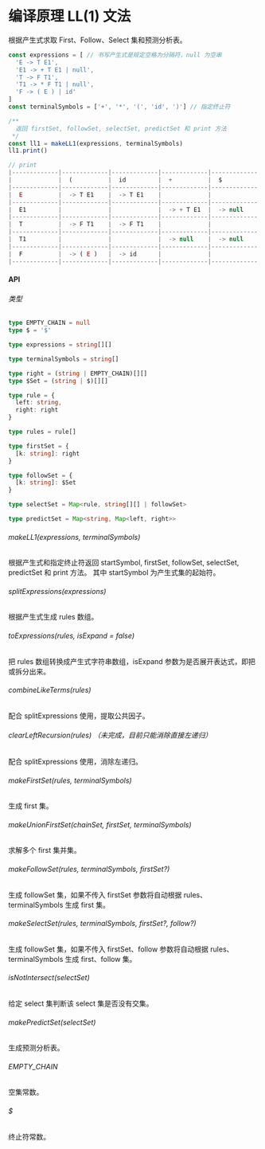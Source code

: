# 编译原理 LL(1) 文法

根据产生式求取 First、Follow、Select 集和预测分析表。

```javascript
const expressions = [ // 书写产生式是规定空格为分隔符，null 为空串
  'E -> T E1',
  'E1 -> + T E1 | null',
  'T -> F T1',
  'T1 -> * F T1 | null',
  'F -> ( E ) | id'
]
const terminalSymbols = ['+', '*', '(', 'id', ')'] // 指定终止符

/**
  返回 firstSet, followSet, selectSet, predictSet 和 print 方法
 */
const ll1 = makeLL1(expressions, terminalSymbols)
ll1.print()

// print
|-------------|-------------|-------------|-------------|-------------|-------------|-------------|
|             |  (          |  id         |  +          |  $          |  )          |  *          |
|-------------|-------------|-------------|-------------|-------------|-------------|-------------|
|  E          |  -> T E1    |  -> T E1    |             |             |             |             |
|-------------|-------------|-------------|-------------|-------------|-------------|-------------|
|  E1         |             |             |  -> + T E1  |  -> null    |  -> null    |             |
|-------------|-------------|-------------|-------------|-------------|-------------|-------------|
|  T          |  -> F T1    |  -> F T1    |             |             |             |             |
|-------------|-------------|-------------|-------------|-------------|-------------|-------------|
|  T1         |             |             |  -> null    |  -> null    |  -> null    |  -> * F T1  |
|-------------|-------------|-------------|-------------|-------------|-------------|-------------|
|  F          |  -> ( E )   |  -> id      |             |             |             |             |
|-------------|-------------|-------------|-------------|-------------|-------------|-------------|
```

#### API

###### 类型

```typescript
type EMPTY_CHAIN = null
type $ = '$'

type expressions = string[][]

type terminalSymbols = string[]

type right = (string | EMPTY_CHAIN)[][]
type $Set = (string | $)[][]

type rule = {
  left: string,
  right: right
}

type rules = rule[]

type firstSet = {
  [k: string]: right
}

type followSet = {
  [k: string]: $Set
}

type selectSet = Map<rule, string[][] | followSet>

type predictSet = Map<string, Map<left, right>>
```

###### makeLL1(expressions, terminalSymbols)

  根据产生式和指定终止符返回 startSymbol, firstSet, followSet, selectSet, predictSet 和 print 方法。
  其中 startSymbol 为产生式集的起始符。

###### splitExpressions(expressions)

  根据产生式生成 rules 数组。

###### toExpressions(rules, isExpand = false)

  把 rules 数组转换成产生式字符串数组，isExpand 参数为是否展开表达式，即把或拆分出来。

###### combineLikeTerms(rules)

  配合 splitExpressions 使用，提取公共因子。

###### clearLeftRecursion(rules) （未完成，目前只能消除直接左递归）

  配合 splitExpressions 使用，消除左递归。

###### makeFirstSet(rules, terminalSymbols)

  生成 first 集。

###### makeUnionFirstSet(chainSet, firstSet, terminalSymbols)

  求解多个 first 集并集。

###### makeFollowSet(rules, terminalSymbols, firstSet?)

  生成 followSet 集，如果不传入 firstSet 参数将自动根据 rules、terminalSymbols 生成 first 集。

###### makeSelectSet(rules, terminalSymbols, firstSet?, follow?)

  生成 followSet 集，如果不传入 firstSet、follow 参数将自动根据 rules、terminalSymbols 生成 first、follow 集。

###### isNotIntersect(selectSet)

  给定 select 集判断该 select 集是否没有交集。

###### makePredictSet(selectSet)

  生成预测分析表。

###### EMPTY_CHAIN

  空集常数。

###### $

  终止符常数。
  
